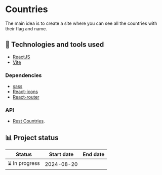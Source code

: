 # Countries

The main idea is to create a site where you can see all the countries with their flag and name.

<!-- ## ⚙️ Function of the website -->

## 🚀 Technologies and tools used

- [ReactJS](https://es.react.dev/)
- [Vite](https://vitejs.dev/)

### Dependencies

- [sass](https://sass-lang.com/)
- [React-icons](https://www.npmjs.com/package/react-icons)
- [React-router](https://reactrouter.com/en/main)

### API

- [Rest Countries](https://restcountries.com/).

## 📊 Project status

| Status         | Start date | End date |
| -------------- | ---------- | -------- |
| ⌛ In progress | 2024-08-20 |          |

<!-- ## 🌐 Website -->
